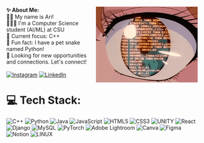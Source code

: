 <a href="https://github.com/hey-ari/hey-ari/blob/main/tumblr_onxkyoloha1w05w8zo1_500.gifv.html" target="blank"><img align="right" src="https://github.com/hey-ari/hey-ari/blob/main/tumblr_onxkyoloha1w05w8zo1_500.gifv.html" height="200" /></a>

<b>✨ About Me:</b><br>
👋🏻 My name is Ari! <br> 👩🏻‍💻 I'm a Computer Science student (AI/ML) at CSU <br>📑 Current focus: C++<br>🐍 Fun fact: I have a pet snake named Python! <br>🤝 Looking for new opportunities and connections. Let's connect! <br> <br> [![Instagram](https://img.shields.io/badge/Instagram-%23E4405F.svg?logo=Instagram&logoColor=white)](https://instagram.com/heyari_dev) [![LinkedIn](https://img.shields.io/badge/LinkedIn-%230077B5.svg?logo=linkedin&logoColor=white)](https://linkedin.com/in/hey-ari)



# 💻 Tech Stack:
![C++](https://img.shields.io/badge/c++-%2300599C.svg?style=for-the-badge&logo=c%2B%2B&logoColor=white) ![Python](https://img.shields.io/badge/python-3670A0?style=for-the-badge&logo=python&logoColor=ffdd54) ![Java](https://img.shields.io/badge/java-%23ED8B00.svg?style=for-the-badge&logo=java&logoColor=white) ![JavaScript](https://img.shields.io/badge/javascript-%23323330.svg?style=for-the-badge&logo=javascript&logoColor=%23F7DF1E) ![HTML5](https://img.shields.io/badge/html5-%23E34F26.svg?style=for-the-badge&logo=html5&logoColor=white) ![CSS3](https://img.shields.io/badge/css3-%231572B6.svg?style=for-the-badge&logo=css3&logoColor=white) ![UNITY](https://img.shields.io/badge/Unity-%2320232a.svg?style=for-the-badge&logo=unity&logoColor=white) ![React](https://img.shields.io/badge/react-%2320232a.svg?style=for-the-badge&logo=react&logoColor=%2361DAFB) ![Django](https://img.shields.io/badge/django-%23092E20.svg?style=for-the-badge&logo=django&logoColor=white) ![MySQL](https://img.shields.io/badge/mysql-%2300f.svg?style=for-the-badge&logo=mysql&logoColor=white) ![PyTorch](https://img.shields.io/badge/PyTorch-%23EE4C2C.svg?style=for-the-badge&logo=PyTorch&logoColor=white) ![Adobe Lightroom](https://img.shields.io/badge/Adobe%20Lightroom-31A8FF.svg?style=for-the-badge&logo=Adobe%20Lightroom&logoColor=white) ![Canva](https://img.shields.io/badge/Canva-%2300C4CC.svg?style=for-the-badge&logo=Canva&logoColor=white) 	![Figma](https://img.shields.io/badge/figma-%23F24E1E.svg?style=for-the-badge&logo=figma&logoColor=white) ![Notion](https://img.shields.io/badge/Notion-%23000000.svg?style=for-the-badge&logo=notion&logoColor=white) ![LINUX](https://img.shields.io/badge/Linux-FCC624?style=for-the-badge&logo=linux&logoColor=black)
